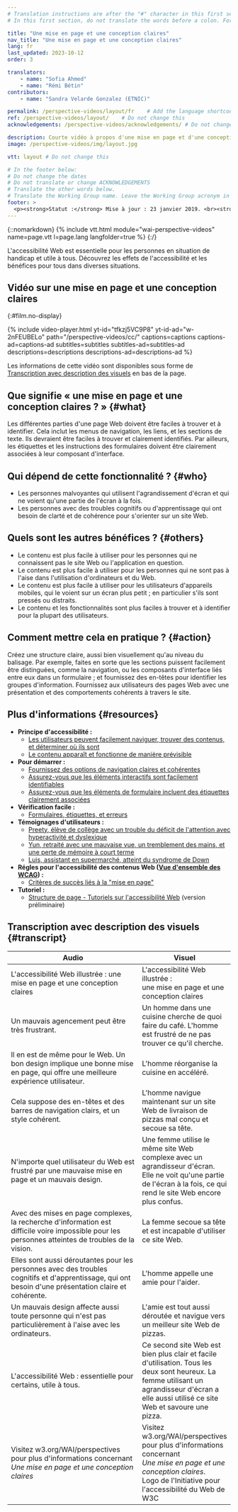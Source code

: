 ```yaml
---
# Translation instructions are after the "#" character in this first section. They are comments that do not show up in the web page. You do not need to translate the instructions after "#".
# In this first section, do not translate the words before a colon. For example, do not translate "title:". Do translate the text after "title:"

title: "Une mise en page et une conception claires"
nav_title: "Une mise en page et une conception claires"
lang: fr
last_updated: 2023-10-12
order: 3

translators:
    - name: "Sofia Ahmed"
    - name: "Rémi Bétin"
contributors:
    - name: "Sandra Velarde Gonzalez (ETNIC)"

permalink: /perspective-videos/layout/fr    # Add the language shortcode to the end, with no slash at the end. For example /path/to/file/fr
ref: /perspective-videos/layout/    # Do not change this
acknowledgements: /perspective-videos/acknowledgements/ # Do not change this

description: Courte vidéo à propos d'une mise en page et d'une conception claires pour l'accessibilité Web - de quoi s'agit-il, qui en bénéficie, et comment mettre cela en pratique.
image: /perspective-videos/img/layout.jpg

vtt: layout # Do not change this

# In the footer below:
# Do not change the dates
# Do not translate or change ACKNOWLEDGEMENTS
# Translate the other words below.
# Translate the Working Group name. Leave the Working Group acronym in English.
footer: >
  <p><strong>Statut :</strong> Mise à jour : 23 janvier 2019. <br><strong>Rédacteur et chef du projet :</strong> <a href="https://www.w3.org/People/shadi">Shadi Abou-Zahra</a>. Développé par le <a href="https://www.w3.org/WAI/EO/">Groupe de travail Éducation et Promotion</a> avec le soutien du projet <a href="https://www.w3.org/WAI/DEV/">WAI-DEV</a> financé par la Commission européenne (CE) ACKNOWLEDGEMENTS.</p>
---
```


{::nomarkdown}
{% include vtt.html module="wai-perspective-videos" name=page.vtt l=page.lang langfolder=true %}
{:/}

L'accessibilité Web est essentielle pour les personnes en situation de handicap et utile à tous. Découvrez les effets de l'accessibilité et les bénéfices pour tous dans diverses situations.

## Vidéo sur une mise en page et une conception claires
{:#film.no-display}

{% include video-player.html
    yt-id="tfkzj5VC9P8"
    yt-id-ad="w-2nFEUBELo"
    path="/perspective-videos/cc/"
    captions=captions
    captions-ad=captions-ad
    subtitles=subtitles
    subtitles-ad=subtitles-ad
    descriptions=descriptions
    descriptions-ad=descriptions-ad
%}

Les informations de cette vidéo sont disponibles sous forme de [Transcription avec description des visuels](#transcript) en bas de la page.

## Que signifie «&nbsp;une mise en page et une conception claires ?&nbsp;» {#what}

Les différentes parties d'une page Web doivent être faciles à trouver et à identifier. Cela inclut les menus de navigation, les liens, et les sections de texte. Ils devraient être faciles à trouver et clairement identifiés. Par ailleurs, les étiquettes et les instructions des formulaires doivent être clairement associées à leur composant d'interface.

## Qui dépend de cette fonctionnalité ? {#who}

-   Les personnes malvoyantes qui utilisent l'agrandissement d'écran et qui ne voient qu'une partie de l'écran à la fois.
-   Les personnes avec des troubles cognitifs ou d'apprentissage qui ont besoin de clarté et de cohérence pour s'orienter sur un site Web.

## Quels sont les autres bénéfices ? {#others}

-   Le contenu est plus facile à utiliser pour les personnes qui ne connaissent pas le site Web ou l'application en question.
-   Le contenu est plus facile à utiliser pour les personnes qui ne sont pas à l'aise dans l'utilisation d'ordinateurs et du Web.
-   Le contenu est plus facile à utiliser pour les utilisateurs d'appareils mobiles, qui le voient sur un écran plus petit&nbsp;; en particulier s'ils sont pressés ou distraits.
-   Le contenu et les fonctionnalités sont plus faciles à trouver et à identifier pour la plupart des utilisateurs.

## Comment mettre cela en pratique ? {#action}

Créez une structure claire, aussi bien visuellement qu'au niveau du balisage. Par exemple, faites en sorte que les sections puissent facilement être  distinguées, comme la navigation, ou les composants d'interface liés entre eux dans un formulaire ; et fournissez des en-têtes pour identifier les groupes d'information. Fournissez aux utilisateurs des pages Web avec une présentation et des comportements cohérents à travers le site.

## Plus d'informations {#resources}

-   **Principe d'accessibilité :**
    -   [Les utilisateurs peuvent facilement naviguer, trouver des contenus, et déterminer où ils sont](/fundamentals/accessibility-principles/#navigable)
    -   [Le contenu apparaît et fonctionne de manière prévisible](/fundamentals/accessibility-principles/#predictable)
-   **Pour démarrer :**
    -   [Fournissez des options de navigation claires et cohérentes](/tips/designing/#provide-clear-and-consistent-navigation-options) 
    -   [Assurez-vous que les éléments interactifs sont facilement identifiables](/tips/designing/#ensure-that-interactive-elements-are-easy-to-identify) 
    -   [Assurez-vous que les éléments de formulaire incluent des étiquettes clairement associées](/tips/designing/#ensure-that-form-elements-include-clearly-associated-labels) 
-   **Vérification facile :**
    -   [Formulaires, étiquettes, et erreurs](/test-evaluate/preliminary/#forms) 
-   **Témoignages d'utilisateurs :**
    -   [Preety, élève de collège avec un trouble du déficit de l'attention avec hyperactivité et dyslexique](/people-use-web/user-stories/#classroomstudent)
    -   [Yun, retraité avec une mauvaise vue, un tremblement des mains, et une perte de mémoire à court terme](/people-use-web/user-stories/#retiree)
    -   [Luis, assistant en supermarché, atteint du syndrome de Down](/people-use-web/user-stories/#supermarketassistant)
-   **Régles pour l'accessibilité des contenus Web ([Vue d'ensemble des WCAG](/standards-guidelines/wcag/)) :**
    -   [Critères de succès liés à la "mise en page"](https://www.w3.org/WAI/WCAG21/quickref/?tags=layout) 
-   **Tutoriel :**
    -   [Structure de page - Tutoriels sur l'accessibilité Web](/tutorials/page-structure/)
        (version préliminaire)

## Transcription avec description des visuels {#transcript}

 <table>
  <thead>
    <tr>
      <th width="65%">Audio</th>
      <th>Visuel</th>
    </tr>
  </thead>
  <tbody>
    <tr>
      <td>L'accessibilité Web illustrée : une mise en page et une conception claires</td>
      <td>L'accessibilité Web illustrée :<br>
        une mise en page et une conception claires</td>
    </tr>
    <tr>
      <td>Un mauvais agencement peut être très frustrant.</td>
      <td>Un homme dans une cuisine cherche de quoi faire du café. L'homme est frustré de ne pas trouver ce qu'il cherche.</td>
    </tr>
    <tr>
      <td>Il en est de même pour le Web. Un bon design implique une bonne mise en page, qui offre une meilleure expérience utilisateur.<br></td>
      <td> L'homme réorganise la cuisine en accéléré.<br></td>
    </tr>
    <tr>
      <td>Cela suppose des en-têtes et des barres de navigation clairs, et un style cohérent.<br></td>
      <td>L'homme navigue maintenant sur un site Web de livraison de pizzas mal conçu et secoue sa tête.</td>
    </tr>
    <tr>
      <td>N'importe quel utilisateur du Web est frustré par une mauvaise mise en page et un mauvais design.</td>
      <td>Une femme utilise le même site Web complexe avec un agrandisseur d'écran. Elle ne voit qu'une partie de l'écran à la fois, ce qui rend le site Web encore plus confus.</td>
    </tr>
    <tr>
      <td>Avec des mises en page complexes, la recherche d'information est difficile voire impossible pour les personnes atteintes de troubles de la vision.</td>
      <td>La femme secoue sa tête et est incapable d'utiliser ce site Web.</td>
    </tr>
    <tr>
      <td>Elles sont aussi déroutantes pour les personnes avec des troubles cognitifs et d'apprentissage, qui ont besoin d'une présentation claire et cohérente.</td>
      <td>L'homme appelle une amie pour l'aider.</td>
    </tr>
    <tr>
      <td>Un mauvais design affecte aussi toute personne qui n'est pas particulièrement à l'aise avec les ordinateurs.</td>
      <td>L'amie est tout aussi déroutée et navigue vers un meilleur site Web de pizzas.</td>
    </tr>
    <tr>
      <td>L'accessibilité Web : essentielle pour certains, utile à tous.</td>
      <td>Ce second site Web est bien plus clair et facile d'utilisation. Tous les deux sont heureux. La femme utilisant un agrandisseur d'écran a elle aussi utilisé ce site Web et savoure une pizza.</td>
    </tr>
    <tr>
      <td>Visitez w3.org/WAI/perspectives pour plus d'informations concernant <em>Une mise en page et une conception claires</em></td>
      <td>Visitez<br>
        w3.org/WAI/perspectives<br>
        pour plus d'informations concernant<br>
        <em>Une mise en page et une conception claires</em>. <br>
        Logo de l'Initiative pour l'accessibilité du Web de W3C</td>
    </tr>
  </tbody>
</table>
